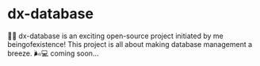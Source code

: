 # dx-database
🎉🎉 dx-database is an exciting open-source project initiated by me beingofexistence! This project is all about making database management a breeze. 🌬️💻
coming soon...
